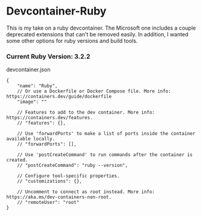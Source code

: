 # Devcontainer-Ruby

This is my take on a ruby devcontainer. The Microsoft one includes a couple
deprecated extensions that can't be removed easily. In addition, I wanted some
other options for ruby versions and build tools.

### Current Ruby Version: 3.2.2

devcontainer.json
```
{
    "name": "Ruby",
    // Or use a Dockerfile or Docker Compose file. More info: https://containers.dev/guide/dockerfile
    "image": ""

    // Features to add to the dev container. More info: https://containers.dev/features.
    // "features": {},

    // Use 'forwardPorts' to make a list of ports inside the container available locally.
    // "forwardPorts": [],

    // Use 'postCreateCommand' to run commands after the container is created.
    // "postCreateCommand": "ruby --version",

    // Configure tool-specific properties.
    // "customizations": {},

    // Uncomment to connect as root instead. More info: https://aka.ms/dev-containers-non-root.
    // "remoteUser": "root"
}
```
